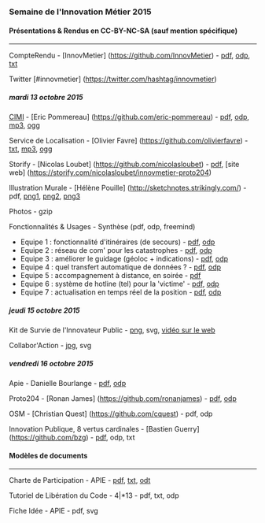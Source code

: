 
### Semaine de l'Innovation Métier 2015

#### Présentations & Rendus en CC-BY-NC-SA (sauf mention spécifique)

---

CompteRendu - [InnovMetier] (https://github.com/InnovMetier) - [pdf](docs/CompteRendu.pdf), [odp](docs/CompteRendu.odp), [txt](docs/CompteRendu.md)

Twitter [#innovmetier] (https://twitter.com/hashtag/innovmetier)

##### mardi 13 octobre 2015

[CIMI](https://twitter.com/communaute_cimi) - [Eric Pommereau] (https://github.com/eric-pommereau) - [pdf](docs/CIMI.pdf), [odp](docs/CIMI.odp), [mp3](docs/cimi.mp3), [ogg](https://github.com/InnovMetierEtat/semaineIP2015documentation/blob/master/docs/CIMI.ogg)

Service de Localisation - [Olivier Favre] (https://github.com/olivierfavre) - [txt](docs/loc.MD), [mp3](docs/loc.mp3), [ogg](docs/Loc.ogg)

Storify - [Nicolas Loubet] (https://github.com/nicolasloubet) - [pdf](docs/Storify.pdf), [site web] (https://storify.com/nicolasloubet/innovmetier-proto204)

Illustration Murale - [Hélène Pouille] (http://sketchnotes.strikingly.com/) - pdf, [png1](docs/Illus1.webapp.jpg), [png2](docs/Illus2.fonctionnalites.jpg), [png3](docs/Illus3.usages.jpg)

Photos - gzip 

Fonctionnalités & Usages - Synthèse (pdf, odp, freemind)

- Equipe 1 : fonctionnalité d'itinéraires (de secours) - [pdf](docs/1.pdf), [odp](docs/1.odp)
- Equipe 2 : réseau de com' pour les catastrophes - [pdf](docs/2.pdf), [odp](docs/2.odp)
- Equipe 3 : améliorer le guidage (géoloc + indications) - [pdf](docs/3.pdf), [odp](docs/3.odp)
- Equipe 4 : quel transfert automatique de données ? - [pdf](docs/4.pdf), [odp](docs/4.odp)
- Equipe 5 : accompagnement à distance, en soirée - [pdf](docs/5.pdf)
- Equipe 6 : système de hotline (tel) pour la 'victime' - [pdf](docs/6.pdf), [odp](docs/6.odp)
- Equipe 7 : actualisation en temps réel de la position - [pdf](docs/7.pdf), [odp](docs/7.odp)

##### jeudi 15 octobre 2015

Kit de Survie de l'Innovateur Public - [png](docs/KitdeSurvieDeLInnovateur.png), svg, [vidéo sur le web](http://www.acteurspublics.tv/play/38784/jean-christophe-frachet-conseil-general-de-l-essonne?options%5Bcurrent_component_instance%5D=video_list&options%5Bvideo_list%5D%5Bfilter_request%5D%5Bvideo_slug%5D=38784%2Fjean-christophe-frachet-conseil-general-de-l-essonne&options%5Bvideo_list%5D%5Bfilter_request%5D%5Bposition%5D=3&options%5Bvideo_list%5D%5Bfilter_request%5D%5Bpage%5D=1)

Collabor'Action - [jpg](docs/BarCamp-CollaborAction.jpg), svg

##### vendredi 16 octobre 2015

Apie - Danielle Bourlange - [pdf](docs/apie.pdf), [odp](docs/apie.odp)

Proto204 - [Ronan James] (https://github.com/ronanjames) - [pdf](docs/proto.pdf), [odp](docs/proto.odp)

OSM - [Christian Quest] (https://github.com/cquest) - pdf, odp

Innovation Publique, 8 vertus cardinales - [Bastien Guerry] (https://github.com/bzg) - [pdf](docs/InnovationLibre.pdf), odp, txt

#### Modèles de documents

---

Charte de Participation - APIE - [pdf](docs/charteparticipation.pdf), [txt](docs/charteparticipation.md), [odt](docs/charteparticipation.odt)

Tutoriel de Libération du Code - 4|*13 - pdf, txt, odp

Fiche Idée - APIE - pdf, svg

